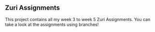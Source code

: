
## Zuri Assignments

This project contains all my week 3 to week 5 Zuri Assignments. You can take a look at the assignments using branches!

